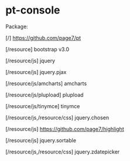 # pt-console

Package:

[/] https://github.com/page7/pt

[/resource] bootstrap v3.0

[/resource/js] jquery

[/resource/js] jquery.pjax

[/resource/js/amcharts] amcharts

[/resource/js/plupload] plupload

[/resource/js/tinymce] tinymce

[/resource/js,/resource/css] jquery.chosen

[/resource/js] https://github.com/page7/highlight

[/resource/js] jquery.sortable

[/resource/js,/resource/css] jquery.zdatepicker

